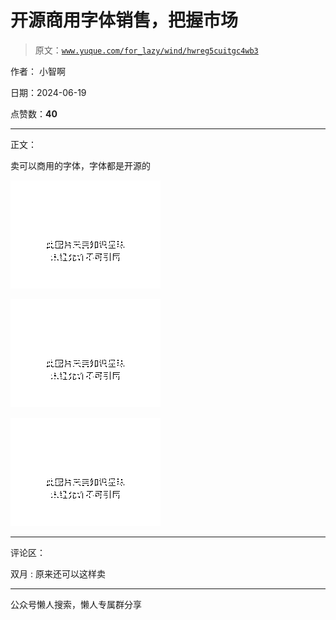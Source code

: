 # 开源商用字体销售，把握市场

> 原文：[`www.yuque.com/for_lazy/wind/hwreg5cuitgc4wb3`](https://www.yuque.com/for_lazy/wind/hwreg5cuitgc4wb3)

作者： 小智啊

日期：2024-06-19

点赞数：**40**

* * *

正文：

卖可以商用的字体，字体都是开源的

![](img/f2454014fd6b120b71acd6e16ee1a68b.png "None")

![](img/a37bac7802734c065051fcefed362f40.png "None")

![](img/f9abf7b1e62261739db5dd2dced7d93b.png "None")

* * *

评论区：

双月 : 原来还可以这样卖

* * *

公众号懒人搜索，懒人专属群分享